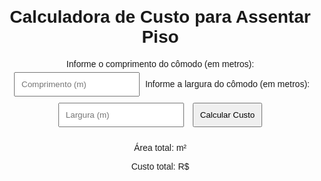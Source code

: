 <html lang="pt-BR">
<head>
    <meta charset="UTF-8">
    <meta name="viewport" content="width=device-width, initial-scale=1.0">
    <title>4Cálculo de Custo para Assentar Piso</title>
    <style>
        body {
            font-family: Arial, sans-serif;
            margin: 20px;
        }
        input, button {
            padding: 10px;
            margin: 5px;
        }
        .result {
            margin-top: 20px;
        }
        .container{
            align-items: center;
            align-content: center;
            text-align: center;
        }
    </style>
</head>
<body>
    <div class="container">
    <h1>Calculadora de Custo para Assentar Piso</h1>
    <label for="comprimento">Informe o comprimento do cômodo (em metros):</label>
    <input type="number" id="comprimento" placeholder="Comprimento (m)" step="0.01" />
    <label for="largura">Informe a largura do cômodo (em metros):</label>
    <input type="number" id="largura" placeholder="Largura (m)" step="0.01" />
    <button onclick="calcularCusto()">Calcular Custo</button>
    <div class="result">
        <p>Área total: <span id="areaTotal"></span> m²</p>
        <p>Custo total: R$ <span id="custoTotal"></span></p>
    </div>
    </div>
    <script>
        function calcularCusto() {
            const comprimento = parseFloat(document.getElementById('comprimento').value);
            const largura = parseFloat(document.getElementById('largura').value);
            if (isNaN(comprimento) || isNaN(largura) || comprimento <= 0 || largura <= 0) {
                alert("Por favor, insira valores válidos para o comprimento e a largura.");
                return;
            }
            const areaTotal = comprimento * largura;
            document.getElementById('areaTotal').textContent = areaTotal.toFixed(2);
            const precoPorMetroQuadrado = 36;
            const custoTotal = areaTotal * precoPorMetroQuadrado;
            document.getElementById('custoTotal').textContent = custoTotal.toFixed(2);
        }
    </script>
</body>
</html>
 
